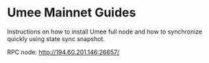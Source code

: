 # Umee Mainnet Guides
Instructions on how to install Umee full node and how to synchronize quickly using state sync snapshot.

RPC node: http://194.60.201.146:26657/

